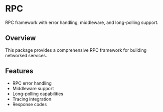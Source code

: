 # RPC

RPC framework with error handling, middleware, and long-polling support.

## Overview

This package provides a comprehensive RPC framework for building networked services.

## Features

- RPC error handling
- Middleware support
- Long-polling capabilities
- Tracing integration
- Response codes

